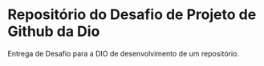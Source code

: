 # Repositório do Desafio de Projeto de Github da Dio
Entrega de Desafio para a DIO de desenvolvimento de um repositório.
